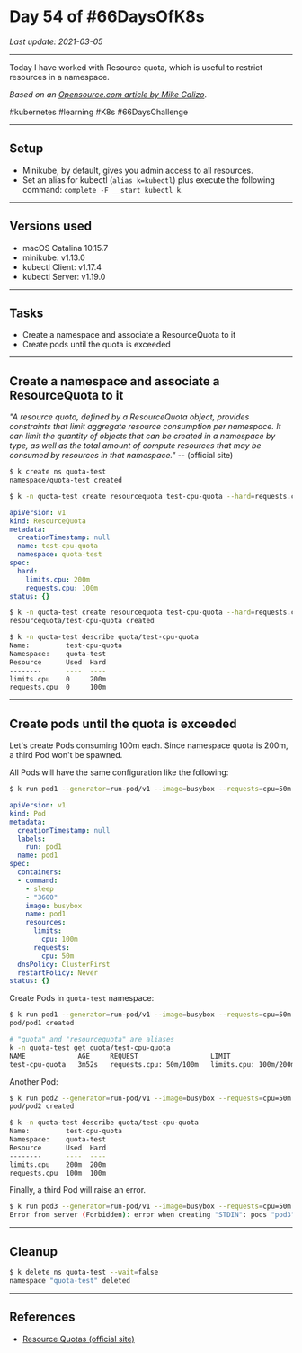 # Day 54 of #66DaysOfK8s

_Last update: 2021-03-05_

---
Today I have worked with Resource quota, which is useful to restrict resources in a namespace.

_Based on an [Opensource.com article by Mike Calizo](https://opensource.com/article/20/12/kubernetes-resource-quotas)_.

#kubernetes #learning #K8s #66DaysChallenge

---

## Setup

* Minikube, by default, gives you admin access to all resources. 
* Set an alias for kubectl (```alias k=kubectl```) plus execute the following command: ```complete -F __start_kubectl k```.

---

## Versions used

* macOS Catalina 10.15.7
* minikube: v1.13.0
* kubectl Client: v1.17.4
* kubectl Server: v1.19.0

---

## Tasks

* Create a namespace and associate a ResourceQuota to it
* Create pods until the quota is exceeded

---

## Create a namespace and associate a ResourceQuota to it

_"A resource quota, defined by a ResourceQuota object, provides constraints that limit aggregate resource consumption per namespace. It can limit the quantity of objects that can be created in a namespace by type, as well as the total amount of compute resources that may be consumed by resources in that namespace."_  -- (official site)


```bash
$ k create ns quota-test
namespace/quota-test created
```

```bash
$ k -n quota-test create resourcequota test-cpu-quota --hard=requests.cpu="100m",limits.cpu="200m" --dry-run -o yaml
```

```yaml
apiVersion: v1
kind: ResourceQuota
metadata:
  creationTimestamp: null
  name: test-cpu-quota
  namespace: quota-test
spec:
  hard:
    limits.cpu: 200m
    requests.cpu: 100m
status: {}
```

```bash
$ k -n quota-test create resourcequota test-cpu-quota --hard=requests.cpu="100m",limits.cpu="200m"
resourcequota/test-cpu-quota created
```

```bash
$ k -n quota-test describe quota/test-cpu-quota
Name:         test-cpu-quota
Namespace:    quota-test
Resource      Used  Hard
--------      ----  ----
limits.cpu    0     200m
requests.cpu  0     100m
```

---

## Create pods until the quota is exceeded

Let's create Pods consuming 100m each. Since namespace quota is 200m, a third Pod won't be spawned.

All Pods will have the same configuration like the following:

```bash
$ k run pod1 --generator=run-pod/v1 --image=busybox --requests=cpu=50m --limits=cpu=100m --command sleep 3600 --restart=Never --dry-run -o yaml
```

```yaml
apiVersion: v1
kind: Pod
metadata:
  creationTimestamp: null
  labels:
    run: pod1
  name: pod1
spec:
  containers:
  - command:
    - sleep
    - "3600"
    image: busybox
    name: pod1
    resources:
      limits:
        cpu: 100m
      requests:
        cpu: 50m
  dnsPolicy: ClusterFirst
  restartPolicy: Never
status: {}
```

Create Pods in ```quota-test``` namespace:

```bash
$ k run pod1 --generator=run-pod/v1 --image=busybox --requests=cpu=50m --limits=cpu=100m --command sleep 3600 --restart=Never --dry-run -o yaml | k -n quota-test apply -f -
pod/pod1 created
```

```bash
# "quota" and "resourcequota" are aliases
k -n quota-test get quota/test-cpu-quota
NAME             AGE     REQUEST                  LIMIT
test-cpu-quota   3m52s   requests.cpu: 50m/100m   limits.cpu: 100m/200m
```

Another Pod:

```bash
$ k run pod2 --generator=run-pod/v1 --image=busybox --requests=cpu=50m --limits=cpu=100m --command sleep 3600 --restart=Never --dry-run -o yaml | k -n quota-test apply -f -
pod/pod2 created
```

```bash
$ k -n quota-test describe quota/test-cpu-quota
Name:         test-cpu-quota
Namespace:    quota-test
Resource      Used  Hard
--------      ----  ----
limits.cpu    200m  200m
requests.cpu  100m  100m
```

Finally, a third Pod will raise an error.

```bash
$ k run pod3 --generator=run-pod/v1 --image=busybox --requests=cpu=50m --limits=cpu=100m --command sleep 3600 --restart=Never --dry-run -o yaml | k -n quota-test apply -f -
Error from server (Forbidden): error when creating "STDIN": pods "pod3" is forbidden: exceeded quota: test-cpu-quota, requested: limits.cpu=100m,requests.cpu=50m, used: limits.cpu=200m,requests.cpu=100m, limited: limits.cpu=200m,requests.cpu=100m
```

---

## Cleanup

```bash
$ k delete ns quota-test --wait=false
namespace "quota-test" deleted
```

---

## References

* [Resource Quotas (official site)](https://kubernetes.io/docs/concepts/policy/resource-quotas/)
